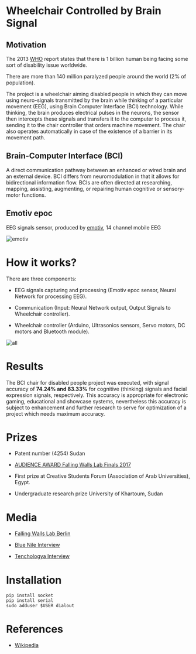 # Wheelchair Controlled by Brain Signal

## Motivation

The 2013 [WHO](https://www.who.int/) report states that there is 1 billion human being facing some sort of disability
issue worldwide.

There are more than 140 million paralyzed people around the world (2% of population).

The project is a wheelchair aiming disabled people in which they can move using neuro-signals transmitted by the brain
while thinking of a particular movement (EEG), using Brain Computer Interface (BCI) technology. While thinking, 
the brain produces electrical pulses in the neurons, the sensor then intercepts these signals and transfers it to 
the computer to process it, sending it to the chair controller that orders machine movement. The chair also operates 
automatically in case of the existence of a barrier in its movement path.

## Brain-Computer Interface (BCI)

A direct communication pathway between an enhanced or wired brain and an external device. 
BCI differs from neuromodulation in that it allows for bidirectional information flow. 
BCIs are often directed at researching, mapping, assisting, augmenting, or repairing human cognitive or sensory-motor 
functions.

## Emotiv epoc

EEG signals sensor, produced by [emotiv](https://emotiv.com), 14 channel mobile EEG

![emotiv](https://github.com/montaserFath/Wheelchair-controlled-by-Brain-Signal/blob/master/images/emotiv.png)


# How it works?

There are three components:

- EEG signals capturing and processing (Emotiv epoc sensor, Neural Network for processing EEG).

- Communication (Input: Neural Network output, Output Signals to Wheelchair controller).

- Wheelchair controller (Arduino, Ultrasonics sensors, Servo motors, DC motors and Bluetooth module).


![all](https://github.com/montaserFath/Wheelchair-controlled-by-Brain-Signal/blob/master/images/bci.png)

# Results

The BCI chair for disabled people project was executed, with signal accuracy of **74.24% and 83.33%** for cognitive (thinking) signals and facial expression signals, respectively. This accuracy is appropriate for electronic gaming, educational and showcase systems, nevertheless this accuracy is subject to enhancement and further research to serve for optimization of a project which needs maximum accuracy.

# Prizes

- Patent number (4254) Sudan 

- [AUDIENCE AWARD Falling Walls Lab Finals 2017](https://falling-walls.com/lab/young-innovators-of-the-year-2017/winner2017-montaser-mohammedalamen)

- First prize at Creative Students Forum (Association of Arab Universities), Egypt.

- Undergraduate research prize University of Khartoum, Sudan

# Media

- [Falling Walls Lab Berlin](https://youtu.be/ZpqypVq8Qgo)

- [Blue Nile Interview](https://youtu.be/dvuIe8c-Xac)

- [Tenchologya Interview](https://www.youtube.com/watch?v=LN_7vt4fjq4&t=7s)

# Installation 

```
pip install socket
pip install serial
sudo adduser $USER dialout
```

# References

- [Wikipedia](https://en.wikipedia.org/wiki/Brain%E2%80%93computer_interface)
 
